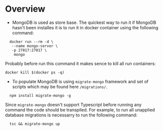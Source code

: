 # Overview
-  MongoDB is used as store base. The quickest way to run it if MongoDB hasn't been installes it is to run it in 
docker container using the following command:
```
  docker run --rm -d \
   --name mongo-server \
   -p 27017:27017 \
    mongo
```
Probably before run this command it makes sence to kill all run containers:
```
docker kill $(docker ps -q)
```
- To populate MongoDB is using `migrate-mongo` framework and set of scripts which may be found here `/migrations/`. 
```
  npm install migrate-mongo -g
```
Since `migrate-mongo` doesn't support Typescript before running any command the code should be transpiled. For example, 
to run all unapplied database migrations is necessarry to run the following command:
```
  tsc && migrate-mongo up
```
